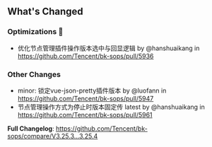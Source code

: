 <!-- Release notes generated using configuration in .github/release.yml at master -->

## What's Changed
### Optimizations 🦾

* 优化节点管理插件操作版本选中与回显逻辑 by @hanshuaikang in https://github.com/Tencent/bk-sops/pull/5936

### Other Changes
* minor: 锁定vue-json-pretty插件版本 by @luofann in https://github.com/Tencent/bk-sops/pull/5947
* 节点管理操作方式为停止时版本固定传 latest by @hanshuaikang in https://github.com/Tencent/bk-sops/pull/5961


**Full Changelog**: https://github.com/Tencent/bk-sops/compare/V3.25.3...3.25.4